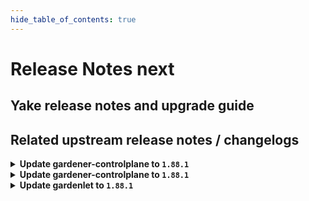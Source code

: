 ```yaml
---
hide_table_of_contents: true
---
```


# Release Notes next

## Yake release notes and upgrade guide

## Related upstream release notes / changelogs


<details>
<summary><b>Update gardener-controlplane to <code>1.88.1</code></b></summary>

# [gardener/gardener]

## 🏃 Others

- `[OPERATOR]` Bump alpine to 3.19.1 by @ary1992 [#9317]
- `[OPERATOR]` `gardener-node-agent` now terminates itself (leading to a restart of its `systemd` unit) in case it determines that the hostname of its node has changed. by @rfranzke [#9287]

## Docker Images
- admission-controller: `europe-docker.pkg.dev/gardener-project/releases/gardener/admission-controller:v1.88.1`
- apiserver: `europe-docker.pkg.dev/gardener-project/releases/gardener/apiserver:v1.88.1`
- controller-manager: `europe-docker.pkg.dev/gardener-project/releases/gardener/controller-manager:v1.88.1`
- gardenlet: `europe-docker.pkg.dev/gardener-project/releases/gardener/gardenlet:v1.88.1`
- node-agent: `europe-docker.pkg.dev/gardener-project/releases/gardener/node-agent:v1.88.1`
- operator: `europe-docker.pkg.dev/gardener-project/releases/gardener/operator:v1.88.1`
- resource-manager: `europe-docker.pkg.dev/gardener-project/releases/gardener/resource-manager:v1.88.1`
- scheduler: `europe-docker.pkg.dev/gardener-project/releases/gardener/scheduler:v1.88.1`


</details>

<details>
<summary><b>Update gardener-controlplane to <code>1.88.1</code></b></summary>

# [gardener/gardener]

## 🏃 Others

- `[OPERATOR]` Bump alpine to 3.19.1 by @ary1992 [#9317]
- `[OPERATOR]` `gardener-node-agent` now terminates itself (leading to a restart of its `systemd` unit) in case it determines that the hostname of its node has changed. by @rfranzke [#9287]

## Docker Images
- admission-controller: `europe-docker.pkg.dev/gardener-project/releases/gardener/admission-controller:v1.88.1`
- apiserver: `europe-docker.pkg.dev/gardener-project/releases/gardener/apiserver:v1.88.1`
- controller-manager: `europe-docker.pkg.dev/gardener-project/releases/gardener/controller-manager:v1.88.1`
- gardenlet: `europe-docker.pkg.dev/gardener-project/releases/gardener/gardenlet:v1.88.1`
- node-agent: `europe-docker.pkg.dev/gardener-project/releases/gardener/node-agent:v1.88.1`
- operator: `europe-docker.pkg.dev/gardener-project/releases/gardener/operator:v1.88.1`
- resource-manager: `europe-docker.pkg.dev/gardener-project/releases/gardener/resource-manager:v1.88.1`
- scheduler: `europe-docker.pkg.dev/gardener-project/releases/gardener/scheduler:v1.88.1`


</details>

<details>
<summary><b>Update gardenlet to <code>1.88.1</code></b></summary>

# [gardener/gardener]

## 🏃 Others

- `[OPERATOR]` Bump alpine to 3.19.1 by @ary1992 [#9317]
- `[OPERATOR]` `gardener-node-agent` now terminates itself (leading to a restart of its `systemd` unit) in case it determines that the hostname of its node has changed. by @rfranzke [#9287]

## Docker Images
- admission-controller: `europe-docker.pkg.dev/gardener-project/releases/gardener/admission-controller:v1.88.1`
- apiserver: `europe-docker.pkg.dev/gardener-project/releases/gardener/apiserver:v1.88.1`
- controller-manager: `europe-docker.pkg.dev/gardener-project/releases/gardener/controller-manager:v1.88.1`
- gardenlet: `europe-docker.pkg.dev/gardener-project/releases/gardener/gardenlet:v1.88.1`
- node-agent: `europe-docker.pkg.dev/gardener-project/releases/gardener/node-agent:v1.88.1`
- operator: `europe-docker.pkg.dev/gardener-project/releases/gardener/operator:v1.88.1`
- resource-manager: `europe-docker.pkg.dev/gardener-project/releases/gardener/resource-manager:v1.88.1`
- scheduler: `europe-docker.pkg.dev/gardener-project/releases/gardener/scheduler:v1.88.1`


</details>
